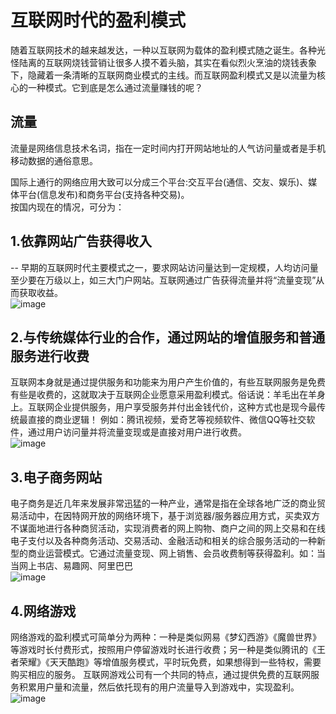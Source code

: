 # 互联网时代的盈利模式
随着互联网技术的越来越发达，一种以互联网为载体的盈利模式随之诞生。各种光怪陆离的互联网烧钱营销让很多人摸不着头脑，其实在看似烈火烹油的烧钱表象下，隐藏着一条清晰的互联网商业模式的主线。而互联网盈利模式又是以流量为核心的一种模式。它到底是怎么通过流量赚钱的呢？
## 流量
流量是网络信息技术名词，指在一定时间内打开网站地址的人气访问量或者是手机移动数据的通俗意思。

国际上通行的网络应用大致可以分成三个平台:交互平台(通信、交友、娱乐)、媒体平台(信息发布)和商务平台(支持各种交易)。  
按国内现在的情况，可分为：
## 1.依靠网站广告获得收入 
-- 早期的互联网时代主要模式之一，要求网站访问量达到一定规模，人均访问量至少要在万级以上，如三大门户网站。互联网通过广告获得流量并将“流量变现”从而获取收益。  
 ![image](http://b182.photo.store.qq.com/psb?/V12MoPv82kNokQ/zindj7A.NeeAvKr9dgGNz.HShbvLVYHzh**anpLOugA!/c/dLYAAAAAAAAA&bo=OATQAgAAAAAREMk!)
## 2.与传统媒体行业的合作，通过网站的增值服务和普通服务进行收费
互联网本身就是通过提供服务和功能来为用户产生价值的，有些互联网服务是免费有些是收费的，这就取决于互联网企业愿意采用盈利模式。俗话说：羊毛出在羊身上。互联网企业提供服务，用户享受服务并付出金钱代价，这种方式也是现今最传统最直接的商业逻辑！
例如：腾讯视频，爱奇艺等视频软件、微信QQ等社交软件，通过用户访问量并将流量变现或是直接对用户进行收费。  
 ![image](http://b191.photo.store.qq.com/psb?/V12MoPv82kNokQ/LOuhy6Rl3zovYVzirSer2rBRhfuvkmmGmXS935SHEgY!/c/dL8AAAAAAAAA&bo=IAM2AgAAAAAREDA!)
## 3.电子商务网站
电子商务是近几年来发展非常迅猛的一种产业，通常是指在全球各地广泛的商业贸易活动中，在因特网开放的网络环境下，基于浏览器/服务器应用方式，买卖双方不谋面地进行各种商贸活动，实现消费者的网上购物、商户之间的网上交易和在线电子支付以及各种商务活动、交易活动、金融活动和相关的综合服务活动的一种新型的商业运营模式。它通过流量变现、网上销售、会员收费制等获得盈利。如：当当网上书店、易趣网、阿里巴巴  
![image](http://b191.photo.store.qq.com/psb?/V12MoPv82kNokQ/70KByw6Mnq4Caqj0JHRtjQy8I4XRDo1y9lsM7*5fVQQ!/c/dL8AAAAAAAAA&bo=ggHCAQAAAAAREGc!)
## 4.网络游戏
网络游戏的盈利模式可简单分为两种：一种是类似网易《梦幻西游》《魔兽世界》等游戏时长付费形式，按照用户停留游戏时长进行收费；另一种是类似腾讯的《王者荣耀》《天天酷跑》等增值服务模式，平时玩免费，如果想得到一些特权，需要购买相应的服务。
互联网游戏公司有一个共同的特点，通过提供免费的互联网服务积累用户量和流量，然后依托现有的用户流量导入到游戏中，实现盈利。
![image](http://b182.photo.store.qq.com/psb?/V12MoPv82kNokQ/HtEzVriu994Zif3k0Pn0e0ictC5idT2Ps89pwLw1mvQ!/c/dLYAAAAAAAAA&bo=vwHwAAAAAAAREGk!)

 


 
